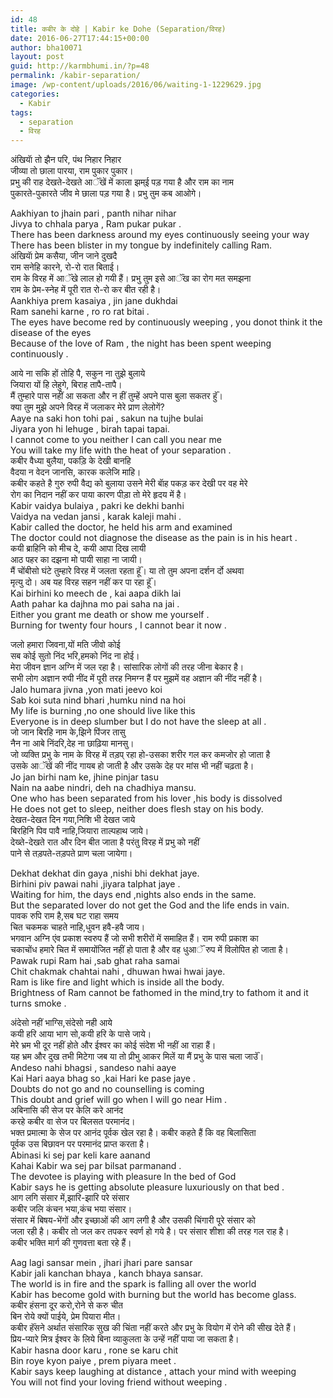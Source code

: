 ```yaml
---
id: 48
title: कबीर के दोहे | Kabir ke Dohe (Separation/विरह)
date: 2016-06-27T17:44:15+00:00
author: bha10071
layout: post
guid: http://karmbhumi.in/?p=48
permalink: /kabir-separation/
image: /wp-content/uploads/2016/06/waiting-1-1229629.jpg
categories:
  - Kabir
tags:
  - separation
  - विरह
---
```

<div class="doha notranslate">
  <div class="hindi original">
    अंखियाॅ तो झैन परि, पंथ निहार निहार<br /> जीव्या तो छाला पारया, राम पुकार पुकार।
  </div>
  
  <div class="hindi">
    प्रभु की राह देखते-देखते आॅंखें में काला झम्ई पड़ गया है और राम का नाम<br /> पुकारते-पुकारते जीव मे छाला पड़ गया है। प्रभु तुम कब आओगे।</p>
  </div>
  
  <div class="eng original">
    Aakhiyan to jhain pari , panth nihar nihar<br /> Jivya to chhala parya , Ram pukar pukar .
  </div>
  
  <div class="eng meaning">
    There has been darkness around my eyes continuously seeing your way<br /> There has been blister in my tongue by indefinitely calling Ram.
  </div>
</div>

<div class="doha notranslate">
  <div class="hindi original">
    अंखियाॅ प्रेम कसैया, जीन जाने दुखदै<br /> राम सनेहि कारने, रो-रो रात बिताई।
  </div>
  
  <div class="hindi">
    राम के विरह में आॅंखे लाल हो गयी हैं। प्रभु तुम इसे आॅंख का रोग मत समझना<br /> राम के प्रेम-स्नेह में पूरी रात रो-रो कर बीत रही है।
  </div>
  
  <div class="eng original">
    Aankhiya prem kasaiya , jin jane dukhdai<br /> Ram sanehi karne , ro ro rat bitai .
  </div>
  
  <div class="eng meaning">
    The eyes have become red by continuously weeping , you donot think it the disease of the eyes<br /> Because of the love of Ram , the night has been spent weeping continuously .</p>
  </div>
</div>

<div class="doha notranslate">
  <div class="hindi original">
    आये ना सकि हों तोहि पै, सकुन ना तुझे बुलाये<br /> जियारा यों हि लेहुगे, बिराह तापै-तापै।
  </div>
  
  <div class="hindi">
    मैं तुम्हारे पास नहीं आ सकता और न हीं तुम्हें अपने पास बुला सकतर हुॅं।<br /> क्या तुम मुझे अपने विरह में जलाकर मेरे प्राण लेलोगें?
  </div>
  
  <div class="eng original">
    Aaye na saki hon tohi pai , sakun na tujhe bulai<br /> Jiyara yon hi lehuge , birah tapai tapai.
  </div>
  
  <div class="eng meaning">
    I cannot come to you neither I can call you near me<br /> You will take my life with the heat of your separation .
  </div>
</div>

<div class="doha notranslate">
  <div class="hindi original">
    कबीर वैध्या बुलैया, पकड़ि के देखी बानहि<br /> वैदया न वेदन जानसि, कारक कलेजि माहि।
  </div>
  
  <div class="hindi">
    कबीर कहते है गुरु रुपी वैद्य को बुलाया उसने मेरी बाॅह पकड़ कर देखी पर वह मेरे<br /> रोग का निदान नहीं कर पाया कारण पीड़ा तो मेरे हृदय में है।
  </div>
  
  <div class="eng original">
    Kabir vaidya bulaiya , pakri ke dekhi banhi<br /> Vaidya na vedan jansi , karak kaleji mahi .
  </div>
  
  <div class="eng meaning">
    Kabir called the doctor, he held his arm and examined<br /> The doctor could not diagnose the disease as the pain is in his heart .
  </div>
</div>

<div class="doha notranslate">
  <div class="hindi original">
    कयी ब्राहिनि को मीच दे, कयी आपा दिख लायी<br /> आठ पहर का दझना मो पायी साहा ना जायी।
  </div>
  
  <div class="hindi">
    मैं चोंबीसो घंटे तुम्हारे विरह में जलता रहता हूॅं। या तो तुम अपना दर्शन र्दो अथवा<br /> मृत्यु दो। अब यह विरह सहन नहीं कर पा रहा हूॅं।
  </div>
  
  <div class="eng original">
    Kai birhini ko meech de , kai aapa dikh lai<br /> Aath pahar ka dajhna mo pai saha na jai .
  </div>
  
  <div class="eng meaning">
    Either you grant me death or show me yourself .<br /> Burning for twenty four hours , I cannot bear it now .</p>
  </div>
</div>

<div class="doha notranslate">
  <div class="hindi original">
    जलो हमारा जिवना,यों मति जीवो कोई<br /> सब कोई सुतो निंद भरि,हमको निंद ना होई।
  </div>
  
  <div class="hindi">
    मेरा जीवन ज्ञान अग्नि में जल रहा है। सांसारिक लोगों की तरह जीना बेकार है।<br /> सभी लोग अज्ञान रुपी नींद में पूरी तरह निमग्न हैं पर मुझमें वह अज्ञान की नींद नहीं है।
  </div>
  
  <div class="eng original">
    Jalo humara jivna ,yon mati jeevo koi<br /> Sab koi suta nind bhari ,humku nind na hoi
  </div>
  
  <div class="eng meaning">
    My life is burning ,no one should live like this<br /> Everyone is in deep slumber but I do not have the sleep at all .
  </div>
</div>

<div class="doha notranslate">
  <div class="hindi original">
    जो जान बिरहि नाम के,झिने पिंजर तासु<br /> नैन ना आबे निंदरि,देह ना छाढ़िया मानसु।
  </div>
  
  <div class="hindi">
    जो व्यक्ति प्रभु के नाम के विरह में तड़प् रहा हो-उसका शरीर गल कर कमजोर हो जाता है<br /> उसके आॅंखें की नींद गायब हो जाती है और उसके देह पर मांस भी नहीं चढ़ता है।
  </div>
  
  <div class="eng original">
    Jo jan birhi nam ke, jhine pinjar tasu<br /> Nain na aabe nindri, deh na chadhiya mansu.
  </div>
  
  <div class="eng meaning">
    One who has been separated from his lover ,his body is dissolved<br /> He does not get to sleep, neither does flesh stay on his body.
  </div>
</div>

<div class="doha notranslate">
  <div class="hindi original">
    देखत-देखत दिन गया,निशि भी देखत जाये<br /> बिरहिनि पिव पावै नाहि,जियारा ताल्पहाथ जाये।
  </div>
  
  <div class="hindi">
    देख्ते-देखते रात और दिन बीत जाता है परंतु विरह में प्रभु को नहीं<br /> पाने से तड़पते-तड़पते प्राण चला जायेगा।</p>
  </div>
  
  <div class="eng original">
    Dekhat dekhat din gaya ,nishi bhi dekhat jaye.<br /> Birhini piv pawai nahi ,jiyara talphat jaye .
  </div>
  
  <div class="eng meaning">
    Waiting for him, the days end ,nights also ends in the same.<br /> But the separated lover do not get the God and the life ends in vain.
  </div>
</div>

<div class="doha notranslate">
  <div class="hindi original">
    पावक रुपि राम है,सब घट राहा समय<br /> चित चकमक चाहते नाहि,धुवन हवै-हवै जाय।
  </div>
  
  <div class="hindi">
    भगवान अग्नि एंव प्रकाश स्वरुप हैं जो सभी शरीरों में समाहित हैं। राम रुपी प्रकाश का<br /> चकाचोंध हमारे चित में समायोंजित नहीं हो पाता है और वह धुआॅं रुप में विलोपित हो जाता है।
  </div>
  
  <div class="eng original">
    Pawak rupi Ram hai ,sab ghat raha samai<br /> Chit chakmak chahtai nahi , dhuwan hwai hwai jaye.
  </div>
  
  <div class="eng meaning">
    Ram is like fire and light which is inside all the body.<br /> Brightness of Ram cannot be fathomed in the mind,try to fathom it and it turns smoke .</p>
  </div>
</div>

<div class="doha notranslate">
  <div class="hindi original">
    अंदेसो नहीं भाग्सि,संदेसो नही आये<br /> कयी हरि आया भाग सो,कयी हरि के पासे जाये।
  </div>
  
  <div class="hindi">
    मेरे भ्रम भी दूर नहीं होते और ईश्वर का कोई संदेश भी नहीं आ राहा हैं।<br /> यह भ्रम और दुख तभी मिटेगा जब या तो प्रीभु आकर मिलें या मैं प्रभु के पास चला जाउॅं।
  </div>
  
  <div class="eng original">
    Andeso nahi bhagsi , sandeso nahi aaye<br /> Kai Hari aaya bhag so ,kai Hari ke pase jaye .
  </div>
  
  <div class="eng meaning">
    Doubts do not go and no counselling is coming<br /> This doubt and grief will go when I will go near Him .
  </div>
</div>

<div class="doha notranslate">
  <div class="hindi original">
    अबिनासि की सेज पर केलि करे आनंद<br /> करहे कबीर वा सेज पर बिलसत परमानंद।
  </div>
  
  <div class="hindi">
    भक्त प्रमात्मा के सेज पर आनंद पूर्वक खेल रहा है। कबीर कहते हैं कि वह बिलासिता<br /> पूर्वक उस बिछावन पर परमानंद प्राप्त करता है।
  </div>
  
  <div class="eng original">
    Abinasi ki sej par keli kare aanand<br /> Kahai Kabir wa sej par bilsat parmanand .
  </div>
  
  <div class="eng meaning">
    The devotee is playing with pleasure ln the bed of God<br /> Kabir says he is getting absolute pleasure luxuriously on that bed .
  </div>
</div>

<div class="doha notranslate">
  <div class="hindi original">
    आग लगि संसार में,झारि-झारि परे संसार<br /> कबीर जलि कंचन भया,कंच भया संसार।
  </div>
  
  <div class="hindi">
    संसार में बिषय-भेंगों और इच्छाओं की आग लगी है और उसकी चिंगारी पूरे संसार को<br /> जला रही है। कबीर तो जल कर तपकर स्वर्ण हो गये है। पर संसार शीशा की तरह गल राह है।<br /> कबीर भक्ति मार्ग की गुणवत्ता बता रहे हैं।</p>
  </div>
  
  <div class="eng original">
    Aag lagi sansar mein , jhari jhari pare sansar<br /> Kabir jali kanchan bhaya , kanch bhaya sansar.
  </div>
  
  <div class="eng meaning">
    The world is in fire and the spark is falling all over the world<br /> Kabir has become gold with burning but the world has become glass.
  </div>
</div>

<div class="doha notranslate">
  <div class="hindi original">
    कबीर हंसना दूर करो,रोने से करु चीत<br /> बिन रोये क्यों पाईये, प्रेम पियारा मीत।
  </div>
  
  <div class="hindi">
    कबीर हॅंसने अर्थात संसारिक सुख की चिंता नहीं करते और प्रभु के वियोग में रोने की सीख देते हैं।<br /> प्रिय-प्यारे मित्र ईश्वर के लिये बिना व्याकुलता के उन्हें नहीं पाया जा सकता है।
  </div>
  
  <div class="eng original">
    Kabir hasna door karu , rone se karu chit<br /> Bin roye kyon paiye , prem piyara meet .
  </div>
  
  <div class="eng meaning">
    Kabir says keep laughing at distance , attach your mind with weeping<br /> You will not find your loving friend without weeping .
  </div>
</div>